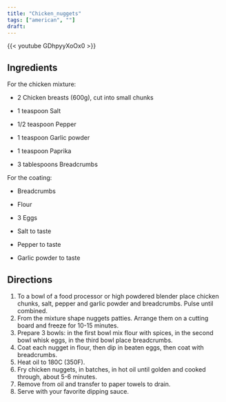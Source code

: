 ```yaml
---
title: "Chicken_nuggets"
tags: ["american", ""]
draft:
---
```


{{< youtube GDhpyyXoOx0  >}}

## Ingredients

For the chicken mixture:

-   2 Chicken breasts (600g), cut into small chunks

-   1 teaspoon Salt

-   1/2 teaspoon Pepper

-   1 teaspoon Garlic powder

-   1 teaspoon Paprika 

-   3 tablespoons Breadcrumbs 

For the coating: 

-   Breadcrumbs

-   Flour

-   3 Eggs

-   Salt to taste

-   Pepper to taste 

-   Garlic powder to taste 

## Directions

1. To a bowl of a food processor or high powdered blender place chicken chunks, salt, pepper and garlic powder and breadcrumbs. Pulse until combined.
2. From the mixture shape nuggets patties. Arrange them on a cutting board and freeze for 10-15 minutes.
3. Prepare 3 bowls: in the first bowl mix flour with spices, in the second bowl whisk eggs, in the third bowl place breadcrumbs.
4. Coat each nugget in flour, then dip in beaten eggs, then coat with breadcrumbs.
5. Heat oil to 180C (350F).
6. Fry chicken nuggets, in batches, in hot oil until golden and cooked through, about 5-6 minutes.
7. Remove from oil and transfer to paper towels to drain.
8. Serve with your favorite dipping sauce.